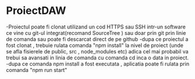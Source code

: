 # ProiectDAW
-Proiectul poate fi clonat utilizand un cod HTTPS sau SSH intr-un software ce vine cu git-ul integrat(recomand SourceTree ) sau doar prin git prin linie de comanda sau poate fi descarcat direct de pe github
-dupa ce proiectul a fost clonat , trebuie rulata comanda "npm install" la nivel de proiect (unde se afla fisierele de public, src , node_modules etc) adica cel mai probabil va trebui sa avansati in linia de comanda cu comanda cd inca o data in proiect.
-dupa ce comanda npm install a fost executata , aplicatia poate fi rulata prin comanda "npm run start"
